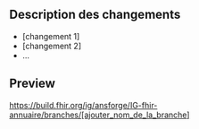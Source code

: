 ## Description des changements

* [changement 1]
* [changement 2]
* ...

## Preview

https://build.fhir.org/ig/ansforge/IG-fhir-annuaire/branches/[ajouter_nom_de_la_branche]
